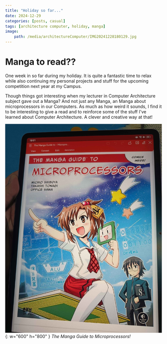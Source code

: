 ```yaml
---
title: "Holiday so far..."
date: 2024-12-29
categories: [posts, casual]
tags: [architecture computer, holiday, manga]
image:
    path: /media/architectureComputer/IMG20241228180129.jpg
---
```


# Manga to read??

One week in so far during my holiday. It is quite a fantastic time to relax while also continuing my personal projects and stuff for the upcoming competition next year at my Campus.

Though things got interesting when my lecturer in Computer Architecture subject gave out a Manga? And not just any Manga, an Manga about microprocessors in our Computers. As much as how weird it sounds, I find it to be interesting to give a read and to reinforce some of the stuff I've learned about Computer Architecture. A clever and creative way at that!

![mangaCover](/media/architectureComputer/IMG20241228180129.jpg){: w="600" h="800" }
_The Manga Guide to Microprocessors!_

